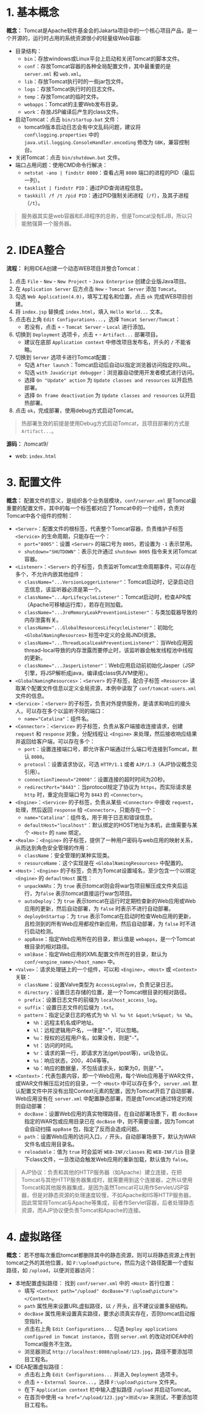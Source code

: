 # 1. 基本概念

**概念：** Tomcat是Apache软件基金会的Jakarta项目中的一个核心项目产品，是一个开源的，运行时占用的系统资源很小的轻量级Web容器:

- 目录结构：
    - `bin`：存放windows或Linux平台上启动和关闭Tomcat的脚本文件。
    - `conf`：存放Tomcat容器的各种全局配置文件，其中最重要的是 `server.xml` 和 `web.xml`。
    - `lib`：存放Tomcat执行时的一些jar包文件。
    - `logs`：存放Tomcat执行时的日志文件。
    - `temp`：存放Tomcat的临时文件。
    - `webapps`：Tomcat的主要Web发布目录。
    - `work`：存放JSP编译后产生的class文件。 
- 启动Tomcat：点击 `bin/startup.bat` 文件：
    - tomcat9版本启动日志会有中文乱码问题，建议将 `conf\logging.properties` 中的 `java.util.logging.ConsoleHandler.encoding` 修改为 `GBK`，兼容控制台。
- 关闭Tomcat：点击 `bin/shutdown.bat` 文件。
- 端口占用问题：使用CMD命令行解决：
    - `netstat -ano | findstr 8080`：查看占用 `8080` 端口的进程的PID（最后一列）。
    - `tasklist | findstr PID`：通过PID查询进程信息。
    - `taskkill /f /t /pid PID`：通过PID强制关闭进程（`/f`），及其子进程（`/t`）。

> 服务器其实是web容器和EJB程序的总称，但是Tomcat没有EJB，所以只能勉强算一个服务器。

# 2. IDEA整合

**流程：** 利用IDEA创建一个动态WEB项目并整合Tomcat：
1. 点击 `File` - `New` - `New Project` - `Java Enterprise` 创建企业版Java项目。
2. 在 `Application Server` 后方点击 `New` - `Tomcat Server` 添加 `Tomcat`。
3. 勾选 `Web Application(4.0)`，填写工程名和位置，点击 `ok` 完成WEB项目创建。
4. 将 `index.jsp` 替换成 `index.html`，填入 `Hello World...` 文本。
5. 点击右上角 `Edit Configurations...`，选择 `Tomcat Server/Tomcat`：
    - 若没有，点击 `+` - `Tomcat Server` - `Local` 进行添加。
6. 切换到 `Deployment` 选项卡，点击 `+` - `Artifact...` 部署项目。
    - 建议在底部 `Application context` 中修改项目发布名，开头的 `/` 不能省略。
7. 切换到 `Server` 选项卡进行Tomcat配置：
    - 勾选 `After launch`：Tomcat启动后自动以指定浏览器访问指定的URL。
    - 勾选 `with JavaScript debugger`：浏览器自动使用开发者模式进行访问。
    - 选择 `On "Update" action` 为 `Update classes and resources` 以开启热部署。
    - 选择 `On frame deactivation` 为 `Update classes and resources` 以开启热部署。
8. 点击 `ok`，完成部署，使用debug方式启动Tomcat。

> 热部署生效的前提是使用Debug方式启动Tomcat，且项目部署的方式是 `Artifact...`。

**源码：** /tomcat9/
- web: `index.html`

# 3. 配置文件

**概念：** 配置文件的意义，是组织各个业务层模块，`conf/server.xml` 是Tomcat最重要的配置文件，其中的每一个标签都对应了Tomcat中的一个组件，负责对Tomcat中各个组件的控制：
- `<Server>`：配置文件的根标签，代表整个Tomcat容器，负责维护子标签 `<Service>` 的生命周期，只能存在一个：
    - `port="8005"`：设置 `<Server>` 的端口号为 `8005`，若设置为 `-1` 表示禁用。
    - `shutdown="SHUTDOWN"`：表示允许通过 `shutdown 8005` 指令来关闭Tomcat容器。
- `<Listener>`：`<Server>` 的子标签，负责监听Tomcat生命周期事件，可以存在多个，不允许内嵌其他组件：
    - `className="...VersionLoggerListener"`：Tomcat启动时，记录启动日志信息，该监听器必须是第一个。
    - `className="...AprLifecycleListener"`：Tomcat启动时，检查APR库（Apache可移植运行库），若存在则加载。
    - `className="...JreMemoryLeakPreventionListener"`：与类加载器导致的内存泄露有关。
    - `className="...GlobalResourcesLifecycleListener"`：初始化 `<GlobalNamingResources>` 标签中定义的全局JNDI资源。
    - `className="...ThreadLocalLeakPreventionListener"`：当Web应用因thread-local导致的内存泄露而要停止时，该监听器会触发线程池中线程的更新。
    - `className="...JasperListener"`：Web应用启动前初始化Jasper（JSP引擎，将JSP解析成java，编译成class供JVM使用）。
- `<GlobalNamingResources>`：`<Server>` 的子标签，配合子标签 `<Resource>` 读取某个配置文件信息以定义全局资源，本例中读取了 `conf/tomcat-users.xml` 文件的信息。
- `<Service>`：`<Server>` 的子标签，负责对外提供服务，是请求和响应的接头人，可以存在多个以监听不同的端口：
    - `name="Catalina"`：组件名。
- `<Connector>`：`<Service>` 的子标签，负责从客户端接收连接请求，创建 `request` 和 `response` 对象，分配线程让 `<Engine>` 来处理，然后接收响应结果并返回给客户端，可以存在多个：
    - `port`：设置连接端口号，即允许客户端通过什么端口号连接到Tomcat，默认 `8080`。
    - `protocol`：设置请求协议，可选 `HTTP/1.1` 或者 `AJP/1.3`（AJP协议概念见引用）。
    - `connectionTimeout="20000"`：设置连接的超时时间为20秒。
    - `redirectPort="8443"`：当protocol规定了协议为 `https`，而实际请求是 `http` 时，重定向至端口号为 `8443` 的 `<Connector>`。
- `<Engine>`：`<Service>` 的子标签，负责从某些 `<Connector>` 中接收 `request`，处理，然后返回 `response` 给 `<Connector>`，只能存在一个：
    - `name="Catalina"`：组件名，用于用于日志和错误信息。
    - `defaultHost="localhost"`：默认绑定的HOST地址为本机，此值需要与某个 `<Host>` 的 `name` 绑定。
- `<Realm>`：`<Engine>` 的子标签，提供了一种用户密码与web应用的映射关系，从而达到角色安全管理的作用：
    - `className`：安全管理的某种实现类。
    - `resourceName`：这个实现是在 `<GlobalNamingResources>` 中配置的。
- `<Host>`：`<Engine>` 的子标签，负责为Tomcat设置域名，至少包含一个以绑定 `<Engine>` 的 `defaultHost` 属性：
    - `unpackWARs`：为 `true` 表示tomcat则会将war包项目解压成文件夹后运行，为`false` 表示tomcat直接运行war包项目。
    - `autoDeploy`：为 `true` 表示tomcat在运行时定期检查新的Web应用或Web应用的更新，然后自动部署，为 `false` 时表示不进行自动部署。
    - `deployOnStartup`：为 `true` 表示Tomcat在启动时检查Web应用的更新，且检测到的所有Web应用都视作新应用，然后自动部署，为 `false` 时不进行启动检测。
    - `appBase`：指定Web应用所在的目录，默认值是 `webapps`，是一个Tomcat根目录的相对路径。
    - `xmlBase`：指定Web应用的XML配置文件所在的目录，默认为 `conf/<engine_name>/<host_name>` 中。
- `<Valve>`：请求处理链上的一个组件，可以和 `<Engine>`，`<Host>` 或 `<Context>` 关联：
    - `className`：设置Valve类型为 `AccessLogValve`，负责记录日志。
    - `directory`：设置日志存储的位置，是一个Tomcat根目录的相对路径。
    - `prefix`：设置日志文件的前缀为 `localhost_access_log`。
    - `suffix`：设置日志文件的后缀为 `.txt`。
    - `pattern`：指定记录日志的格式为 `%h %l %u %t &quot;%r&quot; %s %b`。
        - `%h`：远程主机名或IP地址。
        - `%l`：远程逻辑用户名，一律是"-"，可以忽略。
        - `%u`：授权的远程用户名，如果没有，则是"-"。
        - `%t`：访问的时间。
        - `%r`：请求的第一行，即请求方法(get/post等)，uri及协议。
        - `%s`：响应状态，200，404等等。
        - `%b`：响应的数据量，不包括请求头，如果为0，则是"-"。
- `<Context>`：代表包裹内容，即一个Web应用，每个Web应用基于WAR文件，或WAR文件解压后对应的目录，一个 `<Host>` 中可以存在多个，`server.xml` 默认配置文件中并没有出现Context元素的配置，因为Tomcat开启了自动部署，Web应用没有在 `server.xml` 中配置静态部署，而是由Tomcat通过特定的规则自动部署：
    - `docBase`：设置Web应用的真实物理路径，在自动部署场景下，若 `docBase` 指定的WAR包或应用目录已在 `docBase` 中，则不需要设置，因为Tomcat会自动扫描 `appBase` 包，指定了反而会造成问题。
    - `path`：设置Web应用的访问入口，`/` 开头，自动部署场景下，默认为WAR文件名或应用目录名。
    - `reloadable`：值为 `true` 时会监听 `WEB-INF/classes` 和 `WEB-INF/lib` 目录下class文件，一旦改动会触发Web应用的重新加载，默认值为 `false`。

> AJP协议：负责和其他的HTTP服务器（如Apache）建立连接，在把Tomcat与其他HTTP服务器集成时，就需要用到这个连接器，之所以使用Tomcat和其他服务器集成，是因为虽然Tomcat可以用作Servlet/JSP容器，但是对静态资源的处理速度较慢，不如Apache和IIS等HTTP服务器，因此常常将Tomcat与Apache等集成，前者作Servlet容器，后者处理静态资源，而AJP协议便负责Tomcat和Apache的连接。

# 4. 虚拟路径

**概念：** 若不想每次重启tomcat都删除其中的静态资源，则可以将静态资源上传到tomcat之外的其他位置，如 `F:\upload\picture`，然后为这个路径配置一个虚拟路径，如 `/upload`，以便浏览器访问：
- 本地配置虚拟路径： 找到 `conf/server.xml` 中的 `<Host>` 首行位置：
    - 填写 `<Context path="/upload" docBase="F:\upload\picture"></Context>`。
    - `path` 属性用来设置URL虚拟路径，以 `/` 开头，且不建议设置多层结构。
    - `docBase` 属性用来设置真实路径，要求必须真实存在，否则tomcat启动报空指针。
    - 点击右上角 `Edit Configurations...` 勾选 `Deploy applications configured in Tomcat instance`，否则 `server.xml` 的改动对IDEA中的Tomcat服务不生效。
    - 浏览器测试 `http://localhost:8080/upload/123.jpg`，路径不要添加项目工程名。
- IDEA配置虚拟路径：
    - 点击右上角 `Edit Configurations...` 并进入 `Deployment` 选项卡。
    - 点击 `+` - `External Source...`，选择 `F:\upload\picture` 文件夹。
    - 在下 `Application context` 栏中输入虚拟路径 `/upload` 并启动Tomcat。
    - 在首页中使用 `<a href="/upload/123.jpg">测试</a>` 来测试，不要添加项目工程名。